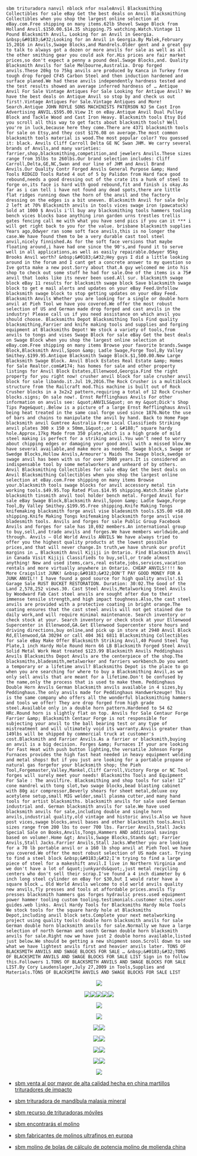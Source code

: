 
```
sbm trituradora nanvil nblock nfor nsaleAnvil Blacksmithing Collectibles for sale eBay Get the best deals on Anvil Blacksmithing Collectibles when you shop the largest online selection at eBay.com.Free shipping on many items.62lb Shovel Swage Block from Holland Anvil.$150.00.$14.35 shipping.75 watching.Watch.Vintage 11 Pound Blacksmith Anvil… Looking for an Anvil in Georgia. &nbsp;&#0183;&#32;Looking for an Anvil in Georgia.By Malek,February 15,2016 in Anvils,Swage Blocks,and Mandrels.Older gent and a great guy to talk to always got a dozen or more anvils for sale as well as all the other smithing gear you could ask for.His prices are fair market prices,so don't expect a penny a pound deal.Swage Blocks,and. Quality Blacksmith Anvils for Sale Melbourne,Australia. Drop forged anvils.These 20kg to 75kg anvils are produced by Kanca in Turkey from tough drop forged CF45 Carbon Steel and then induction hardened and surface planed.We had these anvils independently hardness tested and the test results showed an average inferred hardness of … Antique Anvil For Sale Vintage Antiques For Sale Looking for Antique Anvil? We have the best deals on Antique Anvil so stop by and check us out first!.Vintage Antiques For Sale.Vintage Antiques and More! Search.Antique JOHN ROYLE SONS MACHINISTS PATERSON NJ Sm Cast Iron Advertising ANVIL.$595.00.View It on eBay.Antique Anvil Dual Pulley Block and Tackle Wood and Cast Iron Heavy. Blacksmith tools Etsy Did you scroll all this way to get facts about blacksmith tools? Well you're in luck,because here they come.There are 4371 blacksmith tools for sale on Etsy,and they cost $176.08 on average.The most common blacksmith tools material is wood.The most popular color? You guessed it: black. Anvils Cliff Carroll Delta GE NC Swan JHM. We carry several brands of Anvils,and many varieties: farrier,shop,blacksmithing,competition,and jewelers Anvils.These sizes range from 35lbs to 260lbs.Our brand selection includes: Cliff Carroll,Delta,GE,NC,Swan and our line of JHM and Anvil Brand Anvils.Our Quality Contr Forged Anvils General Purpose &amp; Hand Tools RIDGID Tools Rated 4 out of 5 by Palidon from Hard face good rebound,needs a good dressing out of the crate its a hunk of steel to forge on,its face is hard with good rebound,fit and finish is okay.As far as i can tell i have not found any dead spots,there are little flat ridges running down the horn of the anvil and the factory dressing on the edges is a bit uneven. Blacksmith Anvil for sale Only 2 left at 70% Blacksmith anvils in tools vices swage iron (pawcatuck) Sold at 1000 $ Anvils i'll buy any blacksmithing tools hammers tooling bench vices blocks base anything iron garden urns trestles trellis gates fencing call me with what you have send pics if you can it *** i will get right back to you for the value. brisbane blacksmith supplies Years ago,Odwyer ran some soft face anvils,this is no longer the case.We have found them to be a very durable cast tool steel anvil,nicely finnished.As for the soft face versions that maybe floating around,i have had one since the 90's,and found it to serve well in all applications,as well as easily repairable.Odwyer 95kg Brooks Anvil worth? &nbsp;&#0183;&#32;Hey guys I did a little looking around in the forum and I cant get a concrete answer to my question so Ive gotta make a new post.Sorry about that.A guy welcomed me into his shop to check out some stuff he had for sale.One of the items is a 75# anvil that looks like its never been used.All sur. blacksmith swage block eBay 11 results for blacksmith swage block Save blacksmith swage block to get e mail alerts and updates on your eBay Feed.Unfollow blacksmith swage block to stop getting updates on your eBay Feed. Blacksmith Anvils Whether you are looking for a single or double horn anvil at Pieh Tool we have you covered.We offer the most robust selection of US and German made drop forged and cast anvils in the industry! Please call us if you need assistance on which anvil you should choose. Blacksmiths Depot Blacksmithing Tools Find quality blacksmithing,Farrier and knife making tools and supplies and forging equipment at Blacksmiths Depot! We stock a variety of tools,from anvils to tongs and vises Swage Block for sale eBay Get the best deals on Swage Block when you shop the largest online selection at eBay.com.Free shipping on many items Browse your favorite brands.Swage Block,Blacksmith Anvil,Spoon &amp; Ladle Swage,Forge Tool,By Valley Smithey.$199.95.Antique Blacksmith Swage Block.$1,500.00.New Large Blacksmith Swage Block. Anvil Block Estates Real Estate &amp; Homes for Sale Realtor.com&#174; has homes for sale and other property listings for Anvil Block Estates,Ellenwood,Georgia.Find the right property for you right now! crusher anvil block for sale crusher anvil block for sale libando.it.Jul 19,2016.The Rock Crusher is a multiblock structure from the Railcraft mod.This machine is built out of Rock Crusher blocks in a 3x2x2 pattern,requiring a total of 12 Rock Crusher blocks.signs; On sale now!. Ernst Refflinghaus Anvils For other information on anvils see: &quot;ANVILS&quot; on my &quot;Dick's Shop Tips Page&quot;.Below is a picture of a large Ernst Refflinghaus Anvil being heat treated in the same coal forge used since 1876.Note the use of bars and chains to manipulate the anvil by hand. Back to Home Page blacksmith anvil Gumtree Australia Free Local Classifieds Striking anvil plates 300 x 150 x 50mm,1&quot;,or 1 &#188;” square hardy hole.Approx.17kg Made from 350 plate,which is a high grade of mild steel making is perfect for a striking anvil.You won’t need to worry about chipping edges or damaging your good anvil with a missed blow.We have several available,and make more as needed. Swage block,s Swage or Swedge Blocks,Hollow Anvils,Armourer's Maids The Swage block,swedge or swage anvil has been with us for over 3000 years.It is considered an indispensable tool by some metalworkers and unheard of by others. Anvil Blacksmithing Collectibles for sale eBay Get the best deals on Anvil Blacksmithing Collectibles when you shop the largest online selection at eBay.com.Free shipping on many items Browse your.blacksmith tools swage blocks for anvil accessory metal tin working tools.$49.95.Top Rated Plus.$14.95 shipping.Watch.Stake plate blacksmith tinsmith anvil tool holder bench metal. Forged Anvil for sale eBay Swage Block,Blacksmith Anvil,Spoon &amp; Ladle Swage,Forge Tool,By Valley Smithey.$199.95.Free shipping.Knife Making Tongs knifemaking blacksmith forge anvil vise bladesmith tools.$35.00 +$8.00 shipping.Knife Making Tongs knifemaking blacksmith forge anvil vise bladesmith tools. Anvils and forges for sale Public Group Facebook Anvils and forges for sale has 10,692 members.An international group to buy,sell,and trade anvils and forges.We have members worldwide,and through. Anvils — Old World Anvils ANVILS We have always tried to offer you the highest quality products at the lowest possible prices,and that will never change.In truth,we have shrunk our profit margins in … Blacksmith Anvil Kijiji in Ontario. Find Blacksmith Anvil in Canada Visit Kijiji Classifieds to buy,sell,or trade almost anything! New and used items,cars,real estate,jobs,services,vacation rentals and more virtually anywhere in Ontario. CHEAP ANVILS!!!! No More Craigslist JUNK! &nbsp;&#0183;&#32;DON'T PAY GOOD MONEY FOR A JUNK ANVIL!! I have found a good source for high quality anvils!.$1 Garage Sale RUST BUCKET RESTORATION. Duration: 30:02.The Good of the Land 2,578,252 views.30. Cast Steel Anvils,Metalworking Steel Anvils by Woodward Fab Cast steel anvils are sought after due to their immense tensile strength,and high impact toughness.Also,the cast steel anvils are provided with a protective coating in bright orange.The coating ensures that the cast steel anvils will not get stained due to daily work,and will require minimal maintenance. Search inventory or check stock at your. Search inventory or check stock at your Ellenwood Supercenter in Ellenwood,GA.Get Ellenwood Supercenter store hours and driving directions,buy online,and pick up in store at 2940 Anvil Block Rd,Ellenwood,GA 30294 or call 404 361 6811 Blacksmithing Collectibles for sale eBay Make Offer Blacksmith Striking Anvil,40 Pound Steel Top Plate,1 inch Hardy Hole Round Horn 66 LB Blacksmith Forged Steel Anvil Solid Metal Work Heat treated $123.99 Blacksmith Anvils Peddinghaus Anvils Blacksmiths Depot Anvils are the centerpiece of the shop.The blacksmiths,bladesmith,metalworker and farriers workbench.Do you want a temporary or a lifetime anvil? Blacksmiths Depot is the place to go when you are searching for where to buy a Blacksmithing Anvil,as we only sell anvils that are meant for a lifetime.Don't be confused by the name,only the process that is used to make them. Peddinghaus Double Horn Anvils German blacksmith anvils available in 4 sizes,by Peddinghaus.The only anvils made for Peddinghaus Handwerkzeuge! This is the same company who offers all the wonderful blacksmithing hammers and tools we offer! They are drop forged from high grade steel.Available only in a double horn pattern.Hardened to 54 62 HRc.Round horn is slightly flat on top. Anvils for Sale Centaur Forge Farrier &amp; Blacksmith Centaur Forge is not responsible for subjecting your anvil to the ball bearing test or any type of mistreatment and will ultimately void its warranty.Anvils greater than 149lbs will be shipped by commercial truck at customer's cost.Blacksmith and Farrier Anvils.As a farrier or blacksmith,buying an anvil is a big decision. Forges &amp; Furnaces If your are looking for Fast Heat with push button lighting,the versatile Johnson Forge Furnaces provides the high fast heat needed in heavy equipment welding and metal shops! But if you just are looking for a portable propane or natural gas forgefor your blacksmith shop; the Pieh Tool,Forgemaster,Valley,Mankel,Cliff Carroll,Victory Forge or NC Tool forges will surely meet your needs! Blacksmiths Tools and Equipment For Sale : The anvilfire. Blacksmithing and shop tools for sale! 12” cone mandrel with tong slot,two swage blocks,bead blasting cabinet with 80g air compressor,Beverly shears for sheet metal,deluxe oxy acetylene setup,small MIG welder,small plasma cutter,and many hand tools for artist blacksmiths. blacksmith anvils for sale used German industrial and. German blacksmith anvils for sale.We have used blacksmith anvils for sale,including double and single horn anvils,industrial quality,old vintage and historic anvils.Also we have post vices,swage blocks,anvil bases and other blacksmith tools.Anvil sizes range from 200 lbs to over 700 lbs. Farrier Anvils,Stall Jacks Special Sale on Books,Anvils,Tongs,Hammers AND additional savings based on volume!.Home &gt; Anvils,Swage Blocks,Stands &gt; Farrier Anvils,Stall Jacks.Farrier Anvils,Stall Jacks.Whether you are looking for a 70 lb portable anvil or a 160 lb shop anvil at Pieh Tool we have you covered.We offer the most robust selection of US made cast. Trying to find a steel block &nbsp;&#0183;&#32;I'm trying to find a large piece of steel for a makeshift anvil.I live in Northern Virginia and we don't have a lot of &quot;junkyards&quot;,just metal recycling centers who don't sell their scrap.I've found a 4 inch diameter by 6 inch long steel cylinder on eBay for $30,but I would rater have a square block … Old World Anvils welcome to old world anvils quality new anvils,fly presses and tools at affordable prices.anvils fly presses blacksmith hammers gas forges hydraulic press.used equipment power hammer tooling custom tooling.testimonials.customer sites.user guides.web links. Anvil Hardy Tools for Blacksmiths Hardy Hole Tools We stock tools for the square hardy hole at Blacksmiths Depot,including anvil block sets.Complete your next metalworking project using quality tools! double horn blacksmith anvils for sale German double horn blacksmith anvils for sale.Normally we have a large selection of north German and south German double horn blacksmith anvils for sale.Right now we have just 2 double horns available,listed just below.We should be getting a new shipment soon.Scroll down to see what we have lightest anvils first and heavier anvils later. TONS OF BLACKSMITH ANVILS AND SWAGE BLOCKS FOR SALE … &nbsp;&#0183;&#32;TONS OF BLACKSMITH ANVILS AND SWAGE BLOCKS FOR SALE LIST Sign in to follow this.Followers 1.TONS OF BLACKSMITH ANVILS AND SWAGE BLOCKS FOR SALE LIST.By Cory Laudenslager,July 27,2009 in Tools,Supplies and Materials.TONS OF BLACKSMITH ANVILS AND SWAGE BLOCKS FOR SALE LIST 
```

<div align="center">

<a href="https://es-crusher.shibang-china.com/github&k=sbm+trituradora+nanvil+nblock+nfor+nsale"><img src="https://static.shibang-china.com/es/crusher/logo.jpg"></a>

<a href="https://es-crusher.shibang-china.com/github&k=sbm+trituradora+nanvil+nblock+nfor+nsale"><img src="https://static.shibang-china.com/es/crusher/index.jpg"></a><a href="https://es-crusher.shibang-china.com/material.htmlgithub&k=sbm+trituradora+nanvil+nblock+nfor+nsale"><img src="https://static.shibang-china.com/es/crusher/material.jpg"></a><a href="https://es-crusher.shibang-china.com/application.htmlgithub&k=sbm+trituradora+nanvil+nblock+nfor+nsale"><img src="https://static.shibang-china.com/es/crusher/application.jpg"></a><a href="https://es-crusher.shibang-china.com/aboutus.htmlgithub&k=sbm+trituradora+nanvil+nblock+nfor+nsale"><img src="https://static.shibang-china.com/es/crusher/aboutus.jpg"></a><a href="https://es-crusher.shibang-china.com/contact.htmlgithub&k=sbm+trituradora+nanvil+nblock+nfor+nsale"><img src="https://static.shibang-china.com/es/crusher/contact.jpg"></a>

<a href="https://es-crusher.shibang-china.com/github&k=sbm+trituradora+nanvil+nblock+nfor+nsale"><img src="https://static.shibang-china.com/es/crusher/banner.jpg"></a>

<a href="https://swt.shibang-china.com/github&k=sbm+trituradora+nanvil+nblock+nfor+nsale"><img src="https://static.shibang-china.com/es/crusher/text.jpg"></a>

<a href="https://swt.shibang-china.com/github&k=sbm+trituradora+nanvil+nblock+nfor+nsale"><img src="https://static.shibang-china.com/es/crusher/chat.jpg"></a><a href="https://es-crusher.shibang-china.com/contact.htmlgithub&k=sbm+trituradora+nanvil+nblock+nfor+nsale"><img src="https://static.shibang-china.com/es/crusher/message.jpg"></a>

<a href="https://es-crusher.shibang-china.com/products/pe.htmlgithub&k=sbm+trituradora+nanvil+nblock+nfor+nsale"><img src="https://static.shibang-china.com/es/crusher/pe.jpg"></a><a href="https://es-crusher.shibang-china.com/products/pf.htmlgithub&k=sbm+trituradora+nanvil+nblock+nfor+nsale"><img src="https://static.shibang-china.com/es/crusher/pf.jpg"></a>

<a href="https://es-crusher.shibang-china.com/products/hpt.htmlgithub&k=sbm+trituradora+nanvil+nblock+nfor+nsale"><img src="https://static.shibang-china.com/es/crusher/hpt.jpg"></a><a href="https://es-crusher.shibang-china.com/products/vsi.htmlgithub&k=sbm+trituradora+nanvil+nblock+nfor+nsale"><img src="https://static.shibang-china.com/es/crusher/vsi.jpg"></a>

<a href="https://es-crusher.shibang-china.com/products/klv.htmlgithub&k=sbm+trituradora+nanvil+nblock+nfor+nsale"><img src="https://static.shibang-china.com/es/crusher/klv.jpg"></a><a href="https://es-crusher.shibang-china.com/products/portable.htmlgithub&k=sbm+trituradora+nanvil+nblock+nfor+nsale"><img src="https://static.shibang-china.com/es/crusher/portable.jpg"></a>

<a href="https://swt.shibang-china.com/github&k=sbm+trituradora+nanvil+nblock+nfor+nsale"><img src="https://static.shibang-china.com/es/crusher/case.jpg"></a>

</div>


* [sbm venta al por mayor de alta calidad hecha en china martillos trituradores de impacto](sbm%20venta%20al%20por%20mayor%20de%20alta%20calidad%20hecha%20en%20china%20martillos%20trituradores%20de%20impacto.md)

* [sbm trituradora de mandíbula malasia mineral](sbm%20trituradora%20de%20mand%C3%ADbula%20malasia%20mineral.md)

* [sbm recurso de trituradoras móviles](sbm%20recurso%20de%20trituradoras%20m%C3%B3viles.md)

* [sbm encontrarás el molino](sbm%20encontrar%C3%A1s%20el%20molino.md)

* [sbm fabricantes de molinos ultrafinos en europa](sbm%20fabricantes%20de%20molinos%20ultrafinos%20en%20europa.md)

* [sbm molino de bolas de cálculo de potencia molino de molienda china](sbm%20molino%20de%20bolas%20de%20c%C3%A1lculo%20de%20potencia%20molino%20de%20molienda%20china.md)